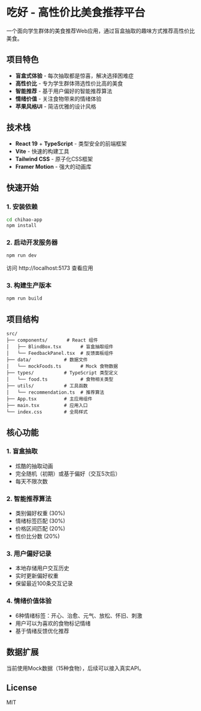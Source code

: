 # 吃好 - 高性价比美食推荐平台

一个面向学生群体的美食推荐Web应用，通过盲盒抽取的趣味方式推荐高性价比美食。

## 项目特色

- **盲盒式体验** - 每次抽取都是惊喜，解决选择困难症
- **高性价比** - 专为学生群体筛选性价比高的美食
- **智能推荐** - 基于用户偏好的智能推荐算法
- **情绪价值** - 关注食物带来的情绪体验
- **苹果风格UI** - 简洁优雅的设计风格

## 技术栈

- **React 19** + **TypeScript** - 类型安全的前端框架
- **Vite** - 快速的构建工具
- **Tailwind CSS** - 原子化CSS框架
- **Framer Motion** - 强大的动画库

## 快速开始

### 1. 安装依赖

```bash
cd chihao-app
npm install
```

### 2. 启动开发服务器

```bash
npm run dev
```

访问 http://localhost:5173 查看应用

### 3. 构建生产版本

```bash
npm run build
```

## 项目结构

```
src/
├── components/       # React 组件
│   ├── BlindBox.tsx       # 盲盒抽取组件
│   └── FeedbackPanel.tsx  # 反馈面板组件
├── data/            # 数据文件
│   └── mockFoods.ts       # Mock 食物数据
├── types/           # TypeScript 类型定义
│   └── food.ts            # 食物相关类型
├── utils/           # 工具函数
│   └── recommendation.ts  # 推荐算法
├── App.tsx          # 主应用组件
├── main.tsx         # 应用入口
└── index.css        # 全局样式
```

## 核心功能

### 1. 盲盒抽取
- 炫酷的抽取动画
- 完全随机（初期）或基于偏好（交互5次后）
- 每天不限次数

### 2. 智能推荐算法
- 类别偏好权重 (30%)
- 情绪标签匹配 (30%)
- 价格区间匹配 (20%)
- 性价比分数 (20%)

### 3. 用户偏好记录
- 本地存储用户交互历史
- 实时更新偏好权重
- 保留最近100条交互记录

### 4. 情绪价值体验
- 6种情绪标签：开心、治愈、元气、放松、怀旧、刺激
- 用户可以为喜欢的食物标记情绪
- 基于情绪反馈优化推荐

## 数据扩展

当前使用Mock数据（15种食物），后续可以接入真实API。

## License

MIT
